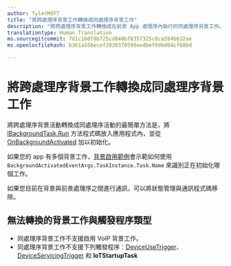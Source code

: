 ```yaml
---
author: TylerMSFT
title: "將跨處理序背景工作轉換成同處理序背景工作"
description: "將跨處理序背景工作轉換成在前景 App 處理序內執行的同處理序背景工作。"
translationtype: Human Translation
ms.sourcegitcommit: 7d1c160f8b725cd848bf8357325c6ca284b632ae
ms.openlocfilehash: b361a558ecef2030370590eedbef69bd04cf68bd

---
```


# 將跨處理序背景工作轉換成同處理序背景工作

將跨處理序背景活動轉換成同處理序活動的最簡單方法是，將 [IBackgroundTask.Run](https://msdn.microsoft.com/en-us/library/windows/apps/windows.applicationmodel.background.ibackgroundtask.run.aspx?f=255&MSPPError=-2147217396) 方法程式碼放入應用程式內，並從 [OnBackgroundActivated](https://msdn.microsoft.com/en-us/library/windows/apps/windows.ui.xaml.application.onbackgroundactivated.aspx) 加以初始化。

如果您的 app 有多個背景工作，[背景啟用範例](https://github.com/Microsoft/Windows-universal-samples/tree/dev/Samples/BackgroundActivation)會示範如何使用 `BackgroundActivatedEventArgs.TaskInstance.Task.Name` 來識別正在初始化哪個工作。

如果您目前在背景與前景處理序之間進行通訊，可以將狀態管理與通訊程式碼移除。

## 無法轉換的背景工作與觸發程序類型

* 同處理序背景工作不支援啟用 VoIP 背景工作。
* 同處理序背景工作不支援下列觸發程序︰[DeviceUseTrigger](https://msdn.microsoft.com/en-us/library/windows/apps/windows.applicationmodel.background.deviceusetrigger.aspx?f=255&MSPPError=-2147217396)、[DeviceServicingTrigger](https://msdn.microsoft.com/en-us/library/windows/apps/windows.applicationmodel.background.deviceservicingtrigger.aspx) 和 **IoTStartupTask**



<!--HONumber=Nov16_HO1-->


